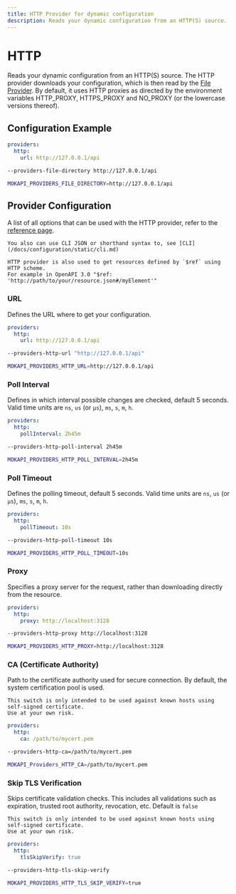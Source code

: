 ```yaml
---
title: HTTP Provider for dynamic configuration
description: Reads your dynamic configuration from an HTTP(S) source.
---
```

# HTTP

Reads your dynamic configuration from an HTTP(S) source. The HTTP provider downloads your
configuration, which is then read by the [File Provider](/docs/configuration/providers/file.md).
By default, it uses HTTP proxies as directed by the environment variables HTTP_PROXY, HTTPS_PROXY
and NO_PROXY (or the lowercase versions thereof).

## Configuration Example

```yaml tab=File (YAML)
providers:
  http:
    url: http://127.0.0.1/api
```
```bash tab=CLI
--providers-file-directory http://127.0.0.1/api
```
```bash tab=Env
MOKAPI_PROVIDERS_FILE_DIRECTORY=http://127.0.0.1/api
```

## Provider Configuration

A list of all options that can be used with the HTTP provider, refer to
the [reference page](/docs/configuration/reference.md).

``` box=tip
You also can use CLI JSON or shorthand syntax to, see [CLI](/docs/configuration/static/cli.md)
```

``` box=tip
HTTP provider is also used to get resources defined by `$ref` using HTTP scheme.
For example in OpenAPI 3.0 "$ref: 'http://path/to/your/resource.json#/myElement'"
```

### URL
Defines the URL where to get your configuration.

```yaml tab=File (YAML)
providers:
  http:
    url: http://127.0.0.1/api
```
```bash tab=CLI
--providers-http-url "http://127.0.0.1/api"
```
```bash tab=Env
MOKAPI_PROVIDERS_HTTP_URL=http://127.0.0.1/api
```

### Poll Interval
Defines in which interval possible changes are checked, default 5 seconds. 
Valid time units are `ns`, `us` (or `µs`), `ms`, `s`, `m`, `h`.

```yaml tab=File (YAML)
providers:
  http:
    pollInterval: 2h45m
```
```bash tab=CLI
--providers-http-poll-interval 2h45m
```
```bash tab=Env
MOKAPI_PROVIDERS_HTTP_POLL_INTERVAL=2h45m
```

### Poll Timeout
Defines the polling timeout, default 5 seconds.
Valid time units are `ns`, `us` (or `µs`), `ms`, `s`, `m`, `h`.

```yaml tab=File (YAML)
providers:
  http:
    pollTimeout: 10s
```
```bash tab=CLI
--providers-http-poll-timeout 10s
```
```bash tab=Env
MOKAPI_PROVIDERS_HTTP_POLL_TIMEOUT=10s
```

### Proxy
Specifies a proxy server for the request, rather than downloading directly from the
resource. 

```yaml tab=File (YAML)
providers:
  http:
    proxy: http://localhost:3128
```
```bash tab=CLI
--providers-http-proxy http://localhost:3128
```
```bash tab=Env
MOKAPI_PROVIDERS_HTTP_PROXY=http://localhost:3128
```

### CA (Certificate Authority)
Path to the certificate authority used for secure connection. By default, the system 
certification pool is used.

``` box=warning
This switch is only intended to be used against known hosts using self-signed certificate.
Use at your own risk.
```

```yaml tab=File (YAML)
providers:
  http:
    ca: /path/to/mycert.pem
```
```bash tab=CLI
--providers-http-ca=/path/to/mycert.pem
```
```bash tab=Env
MOKAPI_Providers_HTTP_CA=/path/to/mycert.pem
```

### Skip TLS Verification
Skips certificate validation checks. This includes all validations such as expiration,
trusted root authority, revocation, etc. Default is `false`

``` box=warning
This switch is only intended to be used against known hosts using self-signed certificate.
Use at your own risk.
```

```yaml tab=File (YAML)
providers:
  http:
    tlsSkipVerify: true
```
```bash tab=CLI
--providers-http-tls-skip-verify
```
```bash tab=Env
MOKAPI_PROVIDERS_HTTP_TLS_SKIP_VERIFY=true
```